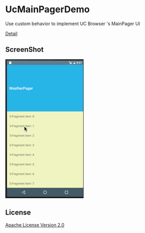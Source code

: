 # UcMainPagerDemo

Use custom behavior to implement UC Browser 's MainPager UI

[Detail](http://www.jianshu.com/p/f7989a2a3ec2)

## ScreenShot

![CUSTOM BEHAVIOR](https://github.com/BCsl/GoogleWidget/blob/master/distribution/NestedScroll2.gif)

## License

[Apache License Version 2.0](http://apache.org/licenses/LICENSE-2.0.txt)

